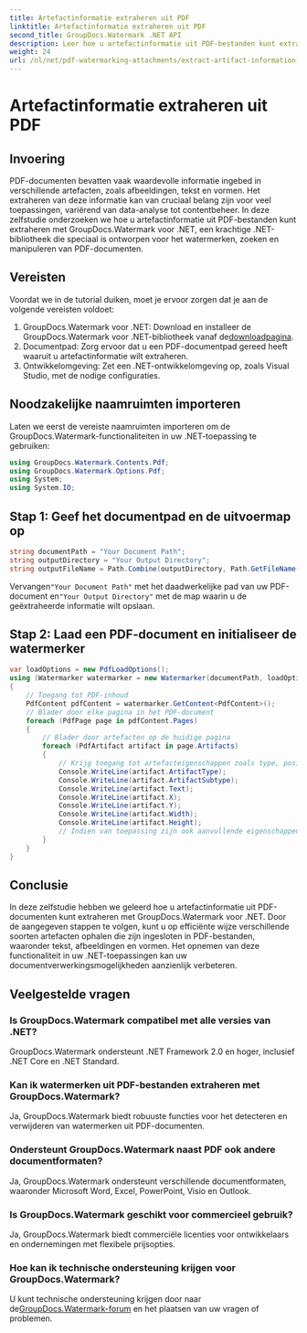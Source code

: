 ```yaml
---
title: Artefactinformatie extraheren uit PDF
linktitle: Artefactinformatie extraheren uit PDF
second_title: GroupDocs.Watermark .NET API
description: Leer hoe u artefactinformatie uit PDF-bestanden kunt extraheren met GroupDocs.Watermark voor .NET. Verbeter uw documentverwerkingsmogelijkheden.
weight: 24
url: /nl/net/pdf-watermarking-attachments/extract-artifact-information-pdf/
---
```


# Artefactinformatie extraheren uit PDF

## Invoering
PDF-documenten bevatten vaak waardevolle informatie ingebed in verschillende artefacten, zoals afbeeldingen, tekst en vormen. Het extraheren van deze informatie kan van cruciaal belang zijn voor veel toepassingen, variërend van data-analyse tot contentbeheer. In deze zelfstudie onderzoeken we hoe u artefactinformatie uit PDF-bestanden kunt extraheren met GroupDocs.Watermark voor .NET, een krachtige .NET-bibliotheek die speciaal is ontworpen voor het watermerken, zoeken en manipuleren van PDF-documenten.
## Vereisten
Voordat we in de tutorial duiken, moet je ervoor zorgen dat je aan de volgende vereisten voldoet:
1.  GroupDocs.Watermark voor .NET: Download en installeer de GroupDocs.Watermark voor .NET-bibliotheek vanaf de[downloadpagina](https://releases.groupdocs.com/Watermark/net/).
2. Documentpad: Zorg ervoor dat u een PDF-documentpad gereed heeft waaruit u artefactinformatie wilt extraheren.
3. Ontwikkelomgeving: Zet een .NET-ontwikkelomgeving op, zoals Visual Studio, met de nodige configuraties.

## Noodzakelijke naamruimten importeren
Laten we eerst de vereiste naamruimten importeren om de GroupDocs.Watermark-functionaliteiten in uw .NET-toepassing te gebruiken:
```csharp
using GroupDocs.Watermark.Contents.Pdf;
using GroupDocs.Watermark.Options.Pdf;
using System;
using System.IO;
```
## Stap 1: Geef het documentpad en de uitvoermap op
```csharp
string documentPath = "Your Document Path";
string outputDirectory = "Your Output Directory";
string outputFileName = Path.Combine(outputDirectory, Path.GetFileName(documentPath));
```
 Vervangen`"Your Document Path"` met het daadwerkelijke pad van uw PDF-document en`"Your Output Directory"` met de map waarin u de geëxtraheerde informatie wilt opslaan.
## Stap 2: Laad een PDF-document en initialiseer de watermerker
```csharp
var loadOptions = new PdfLoadOptions();
using (Watermarker watermarker = new Watermarker(documentPath, loadOptions))
{
    // Toegang tot PDF-inhoud
    PdfContent pdfContent = watermarker.GetContent<PdfContent>();
    // Blader door elke pagina in het PDF-document
    foreach (PdfPage page in pdfContent.Pages)
    {
        // Blader door artefacten op de huidige pagina
        foreach (PdfArtifact artifact in page.Artifacts)
        {
            // Krijg toegang tot artefacteigenschappen zoals type, positie en inhoud
            Console.WriteLine(artifact.ArtifactType);
            Console.WriteLine(artifact.ArtifactSubtype);
            Console.WriteLine(artifact.Text);
            Console.WriteLine(artifact.X);
            Console.WriteLine(artifact.Y);
            Console.WriteLine(artifact.Width);
            Console.WriteLine(artifact.Height);
            // Indien van toepassing zijn ook aanvullende eigenschappen, zoals afbeeldingsdetails, toegankelijk
        }
    }
}
```

## Conclusie
In deze zelfstudie hebben we geleerd hoe u artefactinformatie uit PDF-documenten kunt extraheren met GroupDocs.Watermark voor .NET. Door de aangegeven stappen te volgen, kunt u op efficiënte wijze verschillende soorten artefacten ophalen die zijn ingesloten in PDF-bestanden, waaronder tekst, afbeeldingen en vormen. Het opnemen van deze functionaliteit in uw .NET-toepassingen kan uw documentverwerkingsmogelijkheden aanzienlijk verbeteren.
## Veelgestelde vragen
### Is GroupDocs.Watermark compatibel met alle versies van .NET?
GroupDocs.Watermark ondersteunt .NET Framework 2.0 en hoger, inclusief .NET Core en .NET Standard.
### Kan ik watermerken uit PDF-bestanden extraheren met GroupDocs.Watermark?
Ja, GroupDocs.Watermark biedt robuuste functies voor het detecteren en verwijderen van watermerken uit PDF-documenten.
### Ondersteunt GroupDocs.Watermark naast PDF ook andere documentformaten?
Ja, GroupDocs.Watermark ondersteunt verschillende documentformaten, waaronder Microsoft Word, Excel, PowerPoint, Visio en Outlook.
### Is GroupDocs.Watermark geschikt voor commercieel gebruik?
Ja, GroupDocs.Watermark biedt commerciële licenties voor ontwikkelaars en ondernemingen met flexibele prijsopties.
### Hoe kan ik technische ondersteuning krijgen voor GroupDocs.Watermark?
 U kunt technische ondersteuning krijgen door naar de[GroupDocs.Watermark-forum](https://forum.groupdocs.com/c/watermark/19) en het plaatsen van uw vragen of problemen.